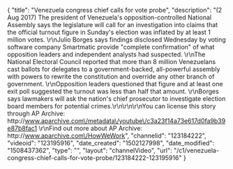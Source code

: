 {
    "title": "Venezuela congress chief calls for vote probe",
    "description": "(2 Aug 2017) The president of Venezuela's opposition-controlled National Assembly says the legislature will call for an investigation into claims that the official turnout figure in Sunday's election was inflated by at least 1 million votes. \r\nJulio Borges says findings disclosed Wednesday by voting software company Smartmatic provide \"complete confirmation\" of what opposition leaders and independent analysts had suspected. \r\nThe National Electoral Council reported that more than 8 million Venezuelans cast ballots for delegates to a government-backed, all-powerful assembly with powers to rewrite the constitution and override any other branch of government. \r\nOpposition leaders questioned that figure and at least one exit poll suggested the turnout was less than half that amount. \r\nBorges says lawmakers will ask the nation's chief prosecutor to investigate election board members for potential crimes.\r\n\r\n\r\nYou can license this story through AP Archive: http:\/\/www.aparchive.com\/metadata\/youtube\/c3a23f14a73e617d0fa9b39e87b8fac1 \r\nFind out more about AP Archive: http:\/\/www.aparchive.com\/HowWeWork",
    "channelid": "123184222",
    "videoid": "123195916",
    "date_created": "1502127998",
    "date_modified": "1508437362",
    "type": "",
    "layout": "channelVideo",
    "url": "\/c1\/venezuela-congress-chief-calls-for-vote-probe\/123184222-123195916"
}